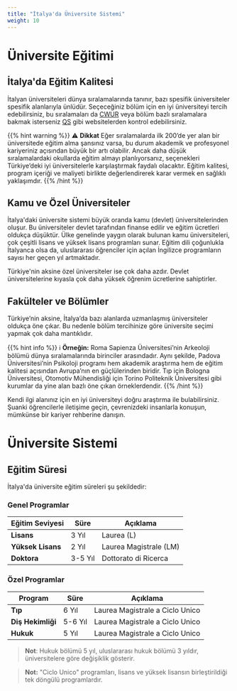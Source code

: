 ```yaml
---
title: "İtalya'da Üniversite Sistemi"
weight: 10
---
```


# Üniversite Eğitimi

## İtalya'da Eğitim Kalitesi

İtalyan üniversiteleri dünya sıralamalarında tanınır, bazı spesifik üniversiteler spesifik alanlarıyla ünlüdür. Seçeceğiniz bölüm için en iyi üniversiteyi tercih edebilirsiniz, bu sıralamaları da [CWUR](https://cwur.org/2024.php) veya bölüm bazlı sıralamalara bakmak isterseniz [QS](https://www.topuniversities.com/subject-rankings) gibi websitelerden kontrol edebilirsiniz.

{{% hint warning %}}
⚠️ **Dikkat**
Eğer sıralamalarda ilk 200’de yer alan bir üniversitede eğitim alma şansınız varsa, bu durum akademik ve profesyonel kariyeriniz açısından büyük bir artı olabilir. Ancak daha düşük sıralamalardaki okullarda eğitim almayı planlıyorsanız, seçenekleri Türkiye’deki iyi üniversitelerle karşılaştırmak faydalı olacaktır. Eğitim kalitesi, program içeriği ve maliyeti birlikte değerlendirerek karar vermek en sağlıklı yaklaşımdır.
{{% /hint %}}

## Kamu ve Özel Üniversiteler

İtalya'daki üniversite sistemi büyük oranda kamu (devlet) üniversitelerinden oluşur. Bu üniversiteler devlet tarafından finanse edilir ve eğitim ücretleri oldukça düşüktür. Ülke genelinde yaygın olarak bulunan kamu üniversiteleri, çok çeşitli lisans ve yüksek lisans programları sunar. Eğitim dili çoğunlukla İtalyanca olsa da, uluslararası öğrenciler için açılan İngilizce programların sayısı her geçen yıl artmaktadır.

Türkiye'nin aksine özel üniversiteler ise çok daha azdır. Devlet üniversitelerine kıyasla çok daha yüksek öğrenim ücretlerine sahiptirler.

## Fakülteler ve Bölümler

Türkiye’nin aksine, İtalya’da bazı alanlarda uzmanlaşmış üniversiteler oldukça öne çıkar. Bu nedenle bölüm tercihinize göre üniversite seçimi yapmak çok daha mantıklıdır.

{{% hint info %}}
ℹ️ **Örneğin:**
Roma Sapienza Üniversitesi’nin Arkeoloji bölümü dünya sıralamalarında birinciler arasındadır. Aynı şekilde, Padova Üniversitesi’nin Psikoloji programı hem akademik araştırma hem de eğitim kalitesi açısından Avrupa’nın en güçlülerinden biridir. Tıp için Bologna Üniversitesi, Otomotiv Mühendisliği için Torino Politeknik Üniversitesi gibi kurumlar da yine alan bazlı öne çıkan örneklerdendir.
{{% /hint %}}

Kendi ilgi alanınız için en iyi üniversiteyi doğru araştırma ile bulabilirsiniz. Şuanki öğrencilerle iletişime geçin, çevrenizdeki insanlarla konuşun, mümkünse bir kariyer rehberine danışın.

# Üniversite Sistemi

## Eğitim Süresi

İtalya'da üniversite eğitim süreleri şu şekildedir:

### Genel Programlar

| Eğitim Seviyesi | Süre | Açıklama |
|----------------|------|----------|
| **Lisans** | 3 Yıl | Laurea (L) |
| **Yüksek Lisans** | 2 Yıl | Laurea Magistrale (LM) |
| **Doktora** | 3-5 Yıl | Dottorato di Ricerca |

### Özel Programlar

| Program | Süre | Açıklama |
|---------|------|----------|
| **Tıp** | 6 Yıl | Laurea Magistrale a Ciclo Unico |
| **Diş Hekimliği** | 5-6 Yıl | Laurea Magistrale a Ciclo Unico |
| **Hukuk** | 5 Yıl | Laurea Magistrale a Ciclo Unico |

> **Not**: Hukuk bölümü 5 yıl, uluslararası hukuk bölümü 3 yıldır, üniversitelere göre değişiklik gösterir.

> **Not:** "Ciclo Unico" programları, lisans ve yüksek lisansın birleştirildiği tek döngülü programlardır.